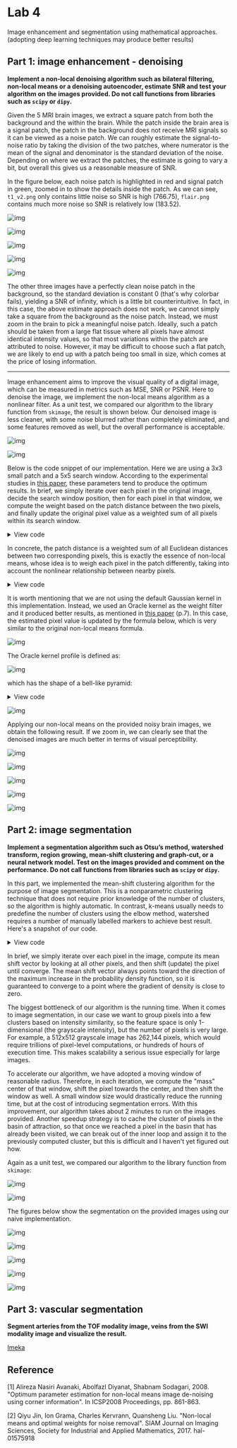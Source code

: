 # Lab 4

Image enhancement and segmentation using mathematical approaches. (adopting deep learning techniques may produce better results)

## Part 1: image enhancement - denoising

**Implement a non-local denoising algorithm such as bilateral filtering, non-local means or a denoising autoencoder, estimate SNR and test your algorithm on the images provided. Do not call functions from libraries such as `scipy` or `dipy`.**

Given the 5 MRI brain images, we extract a square patch from both the background and the within the brain. While the patch inside the brain area is a signal patch, the patch in the background does not receive MRI signals so it can be viewed as a noise patch. We can roughly estimate the signal-to-noise ratio by taking the division of the two patches, where numerator is the mean of the signal and denominator is the standard deviation of the noise. Depending on where we extract the patches, the estimate is going to vary a bit, but overall this gives us a reasonable measure of SNR.

In the figure below, each noise patch is highlighted in red and signal patch in green, zoomed in to show the details inside the patch. As we can see, `t1_v2.png` only contains little noise so SNR is high (766.75), `flair.png` contains much more noise so SNR is relatively low (183.52).

![img](images/11.png)

![img](images/12.png)

![img](images/13.png)

![img](images/14.png)

![img](images/15.png)

The other three images have a perfectly clean noise patch in the background, so the standard deviation is constant 0 (that's why colorbar fails), yielding a SNR of infinity, which is a little bit counterintuitive. In fact, in this case, the above estimate approach does not work, we cannot simply take a square from the background as the noise patch. Instead, we must zoom in the brain to pick a meaningful noise patch. Ideally, such a patch should be taken from a large flat tissue where all pixels have almost identical intensity values, so that most variations within the patch are attributed to noise. However, it may be difficult to choose such a flat patch, we are likely to end up with a patch being too small in size, which comes at the price of losing information.

---

Image enhancement aims to improve the visual quality of a digital image, which can be measured in metrics such as MSE, SNR or PSNR. Here to denoise the image, we implement the non-local means algorithm as a nonlinear filter. As a unit test, we compared our algorithm to the library function from `skimage`, the result is shown below. Our denoised image is less cleaner, with some noise blurred rather than completely eliminated, and some features removed as well, but the overall performance is acceptable.

![img](images/test1.png)

![img](images/test2.png)

Below is the code snippet of our implementation. Here we are using a 3x3 small patch and a 5x5 search window. According to the experimental studies in [this paper](http://web.csulb.edu/~ssodagar/non%20local%20means.pdf), these parameters tend to produce the optimum results. In brief, we simply iterate over each pixel in the original image, decide the search window position, then for each pixel in that window, we compute the weight based on the patch distance between the two pixels, and finally update the original pixel value as a weighted sum of all pixels within its search window.

<details>
<summary>View code</summary>

```python
@ExecutionTimer
def nl_means_filter(im, patch_size=3, window_size=5, h=0.6, sigma=1.0, kernel='Oracle'):
    """Denoise the input image using non-local means filter
       h:      parameter that controls the degree of filtering
       sigma:  standard deviation of the Gaussian noise in the image
    """
    # use a symmetric patch and search window whose size is odd
    if patch_size % 2 == 0:
        patch_size += 1
    if window_size % 2 == 0:
        window_size += 1

    n_row, n_col = im.shape
    offset = patch_size // 2  # offset from the patch center

    new_im = np.zeros_like(im)  # initialize the denoised image
    pad_im = np.pad(im, ((offset, offset), (offset, offset)), mode='reflect')  # pad the image

    # compute the patch filter (the weighted matrix defined by the kernel)
    patch_range = np.arange(-offset, offset + 1)
    x, y = np.meshgrid(patch_range, patch_range, indexing='ij')

    if kernel == 'Oracle':
        filt = oracle_kernel(x, y)
    else:
        filt = gaussian_kernel(x, y, sigma)

    # iterate over each pixel in the original image
    for row in range(n_row):
        u = row - min(window_size, row)          # search window top row (up)
        d = row + min(window_size, n_row - row)  # search window bottom row + 1 (down)

        for col in range(n_col):
            l = col - min(window_size, col)          # search window leftmost column
            r = col + min(window_size, n_col - col)  # search window rightmost + 1 column

            p1 = pad_im[row:row+patch_size, col:col+patch_size]

            Z = 0.0
            pixel_value = 0.0

            # iterate over every other pixel in the search window
            for i in range(u, d):
                for j in range(l, r):
                    p2 = pad_im[i:i+patch_size, j:j+patch_size]

                    # compute distance and weight
                    distance = patch_distance(p1, p2, filt)
                    power = -distance / (h ** 2)
                    if power < -5:  # exp cutoff
                        weight = 0  # exp of a large negative number is close to 0
                    else:
                        weight = np.exp(power)

                    Z += weight  # the normalization term (sum of weight)
                    pixel_value += weight * im[i, j]

            # normalize the result
            if Z == 0:  # this happens only when p1 = every p2 in the search window (probably in the background)
                new_im[row, col] = im[row, col]
            else:
                new_im[row, col] = pixel_value / Z

    return new_im
```
</details>

In concrete, the patch distance is a weighted sum of all Euclidean distances between two corresponding pixels, this is exactly the essence of non-local means, whose idea is to weigh each pixel in the patch differently, taking into account the nonlinear relationship between nearby pixels.

<details>
<summary>View code</summary>

```python
def patch_distance(p1, p2, kernel):
    """Compute the sum of kernel-weighted Euclidean distances between two patches"""
    assert p1.shape == p2.shape, "Patch sizes are not equal ..."
    assert p1.shape[0] == p1.shape[1], "Input patch must be a square matrix ..."
    assert p1.shape[0] % 2 != 0, "Patch size must be odd ..."
    diff = (p1 - p2) ** 2
    return np.sum(np.multiply(kernel, diff))
```
</details>

It is worth mentioning that we are not using the default Gaussian kernel in this implementation. Instead, we used an Oracle kernel as the weight filter and it produced better results, as mentioned in [this paper](https://hal.inria.fr/hal-01575918/document) (p.7). In this case, the estimated pixel value is updated by the formula below, which is very similar to the original non-local means formula.

![img](images/f26.png)

The Oracle kernel profile is defined as:

![img](images/f27.png)

which has the shape of a bell-like pyramid:

<details>
<summary>View code</summary>

```python
def oracle_kernel(x, y):
    """Compute the filter matrix of meshgrid x and y given the Oracle kernel"""
    offset = x.shape[0] // 2
    dist = np.maximum(np.abs(x), np.abs(y))  # orthogonal distance from the patch center
    dist[offset, offset] = 1  # patch center has the same weight as pixels with distance = 1
    filt = np.zeros_like(x).astype('float64')
    for d in range(offset, 0, -1):
        mask = (dist <= d)
        filt[mask] += (1 / (2 * d + 1) ** 2)

    return filt * (1 / offset)
```
</details>

![img](images/oracle.png)

Applying our non-local means on the provided noisy brain images, we obtain the following result. If we zoom in, we can clearly see that the denoised images are much better in terms of visual perceptibility.

![img](images/111.png)

![img](images/112.png)

![img](images/113.png)

![img](images/114.png)

![img](images/115.png)

## Part 2: image segmentation

**Implement a segmentation algorithm such as Otsu’s method, watershed transform, region growing, mean-shift clustering and graph-cut, or a neural network model. Test on the images provided and comment on the performance. Do not call functions from libraries such as `scipy` or `dipy`.**

In this part, we implemented the mean-shift clustering algorithm for the purpose of image segmentation. This is a nonparametric clustering technique that does not require prior knowledge of the number of clusters, so the algorithm is highly automatic. In contrast, k-means usually needs to predefine the number of clusters using the elbow method, watershed requires a number of manually labelled markers to achieve best result. Here's a snapshot of our code.

<details>
<summary>View code</summary>

```python
@ExecutionTimer
def mean_shift(im, bandwidth):
    n_row, n_col = im.shape
    pixels = np.ravel(im).astype('float64')
    clusters = np.copy(pixels)
    var = bandwidth ** 2

    # vectorize to speed up exponent computation
    fast_exp = lambda x: np.exp(x) if x > -5 else 0.0
    vec_exp = np.vectorize(fast_exp)

    # obtain (flattened) indices of neighbor pixels given a flattened index
    def neighbor_indices(index, offset):
        row, col = index // n_col, index % n_col
        u = max(row - offset, 0)          # neighbor window top row
        d = min(row + offset, n_row - 1)  # neighbor window bottom row
        l = max(col - offset, 0)          # neighbor window leftmost column
        r = min(col + offset, n_col - 1)  # neighbor window rightmost column
        x, y = np.meshgrid(np.arange(u, d + 1), np.arange(l, r + 1), indexing='ij')
        return np.ravel(x * n_col + y)

    # compute shift vector for each pixel
    for i in range(len(pixels)):
        pixel = clusters[i].copy()  # initial value
        neighbor = neighbor_indices(i, 10)  # speed up by choosing a window, window size tunable

        # shift pixel until a cluster peak is hit
        while True:
            neighbor_pixel = pixels[neighbor]
            diff = (pixel - neighbor_pixel) ** 2
            power = -diff / (2 * var)
            prob = vec_exp(power)
            prob *= (1 / np.sum(prob))  # normalize

            center = np.sum(np.multiply(neighbor_pixel, prob))  # compute window center
            update = np.abs(center - pixel)
            pixel = center  # shift pixel
            # neighbor = ...  # should shift window as well, but ignored for now

            if update < CONVERGE_THRESHOLD:
                clusters[i] = pixel  # peak of the i-th pixel
                break

    clusters = (clusters / CLUSTER_THRESHOLD).astype(int) * CLUSTER_THRESHOLD  # merge similar clusters
    clusters = np.minimum(clusters + 30, 254) % 255  # for better visualization
    return clusters.reshape((n_row, n_col))
```
</details>

In brief, we simply iterate over each pixel in the image, compute its mean shift vector by looking at all other pixels, and then shift (update) the pixel until converge. The mean shift vector always points toward the direction of the maximum increase in the probability density function, so it is guaranteed to converge to a point where the gradient of density is close to zero.

The biggest bottleneck of our algorithm is the running time. When it comes to image segmentation, in our case we want to group pixels into a few clusters based on intensity similarity, so the feature space is only 1-dimensional (the grayscale intensity), but the number of pixels is very large. For example, a 512x512 grayscale image has 262,144 pixels, which would require trillions of pixel-level computations, or hundreds of hours of execution time. This makes scalability a serious issue especially for large images.

To accelerate our algorithm, we have adopted a moving window of reasonable radius. Therefore, in each iteration, we compute the "mass" center of that window, shift the pixel towards the center, and then shift the window as well. A small window size would drastically reduce the running time, but at the cost of introducing segmentation errors. With this improvement, our algorithm takes about 2 minutes to run on the images provided. Another speedup strategy is to cache the cluster of pixels in the basin of attraction, so that once we reached a pixel in the basin that has already been visited, we can break out of the inner loop and assign it to the previously computed cluster, but this is difficult and I haven't yet figured out how.

Again as a unit test, we compared our algorithm to the library function from `skimage`:

![img](images/house1.png)

![img](images/house2.png)

The figures below show the segmentation on the provided images using our naive implementation.

![img](images/21.png)

![img](images/22.png)

![img](images/23.png)

![img](images/24.png)

![img](images/25.png)

## Part 3: vascular segmentation

**Segment arteries from the TOF modality image, veins from the SWI modality image and visualize the result.**

[Imeka](https://www.imeka.ca/mi-brain/)





























































































































## Reference

[1] Alireza Nasiri Avanaki, Abolfazl Diyanat, Shabnam Sodagari, 2008. "Optimum parameter estimation for non-local means image de-noising using corner information". In ICSP2008 Proceedings, pp. 861-863.

[2] Qiyu Jin, Ion Grama, Charles Kervrann, Quansheng Liu. "Non-local means and optimal weights for noise removal". SIAM Journal on Imaging Sciences, Society for Industrial and Applied Mathematics, 2017. hal-01575918